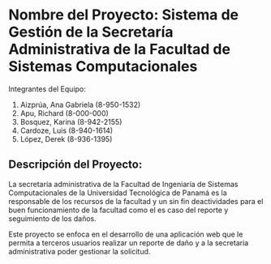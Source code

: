 # Nombre del Proyecto: Sistema de Gestión de la Secretaría Administrativa de la Facultad de Sistemas Computacionales

Integrantes del Equipo:
1. Aizprúa, Ana Gabriela (8-950-1532)
2. Apu, Richard (8-000-000)
3. Bosquez, Karina (8-942-2155)
4. Cardoze, Luis (8-940-1614)
5. López, Derek (8-936-1395)

## Descripción del Proyecto:

La secretaría administrativa de la Facultad de Ingeniaría de Sistemas Computacionales de la Universidad Tecnológica de Panamá es la responsable de los recursos de la facultad y un sin fin deactividades para el buen funcionamiento de la facultad como el es caso del reporte y seguimiento de los daños.

Este proyecto se enfoca en el desarrollo de una aplicación web que le permita a terceros usuarios realizar un reporte de daño y a la secretaria administrativa poder gestionar la solicitud.



